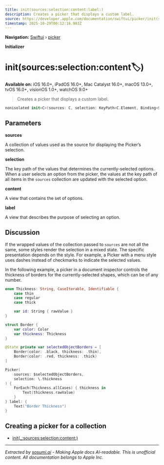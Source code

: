 ```yaml
---
title: init(sources:selection:content:label:)
description: Creates a picker that displays a custom label.
source: https://developer.apple.com/documentation/swiftui/picker/init(sources:selection:content:label:)
timestamp: 2025-10-29T00:12:16.983Z
---
```


**Navigation:** [Swiftui](/documentation/swiftui) › [picker](/documentation/swiftui/picker)

**Initializer**

# init(sources:selection:content:label:)

**Available on:** iOS 16.0+, iPadOS 16.0+, Mac Catalyst 16.0+, macOS 13.0+, tvOS 16.0+, visionOS 1.0+, watchOS 9.0+

> Creates a picker that displays a custom label.

```swift
nonisolated init<C>(sources: C, selection: KeyPath<C.Element, Binding<SelectionValue>>, @ViewBuilder content: () -> Content, @ViewBuilder label: () -> Label) where C : RandomAccessCollection
```

## Parameters

**sources**

A collection of values used as the source for displaying the Picker’s selection.



**selection**

The key path of the values that determines the currently-selected options. When a user selects an option from the picker, the values at the key path of all items in the `sources` collection are updated with the selected option.



**content**

A view that contains the set of options.



**label**

A view that describes the purpose of selecting an option.



## Discussion

If the wrapped values of the collection passed to `sources` are not all the same, some styles render the selection in a mixed state. The specific presentation depends on the style.  For example, a Picker with a menu style uses dashes instead of checkmarks to indicate the selected values.

In the following example, a picker in a document inspector controls the thickness of borders for the currently-selected shapes, which can be of any number.

```swift
enum Thickness: String, CaseIterable, Identifiable {
    case thin
    case regular
    case thick

    var id: String { rawValue }
}

struct Border {
    var color: Color
    var thickness: Thickness
}

@State private var selectedObjectBorders = [
    Border(color: .black, thickness: .thin),
    Border(color: .red, thickness: .thick)
]

Picker(
    sources: $selectedObjectBorders,
    selection: \.thickness
) {
    ForEach(Thickness.allCases) { thickness in
        Text(thickness.rawValue)
    }
} label: {
    Text("Border Thickness")
}
```

## Creating a picker for a collection

- [init(_:sources:selection:content:)](/documentation/swiftui/picker/init(_:sources:selection:content:))

---

*Extracted by [sosumi.ai](https://sosumi.ai) - Making Apple docs AI-readable.*
*This is unofficial content. All documentation belongs to Apple Inc.*
